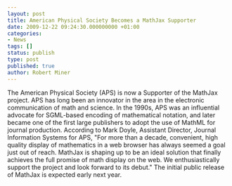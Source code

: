 ```yaml
---
layout: post
title: American Physical Society Becomes a MathJax Supporter
date: 2009-12-22 09:24:30.000000000 +01:00
categories:
- News
tags: []
status: publish
type: post
published: true
author: Robert Miner
---
```


The American Physical Society (APS) is now a Supporter of the MathJax project.  APS has long been an innovator in the area in the electronic  communication of math and science.  In the 1990s, APS was an influential advocate for SGML-based encoding of mathematical notation, and later became one of the first large publishers to adopt the use of MathML for journal production.  According to Mark Doyle, Assistant Director, Journal Information Systems for APS, "For more than a decade,  convenient, high quality display of mathematics in a web browser has always seemed a goal just out of reach. MathJax is shaping up to be an ideal solution that finally achieves the full promise of math display on the web. We enthusiastically support the project and look forward to its debut."  The initial public release of MathJax is expected early next year.